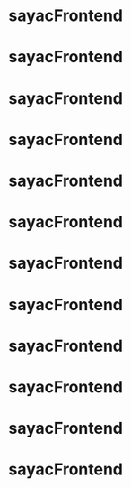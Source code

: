 # sayacFrontend
# sayacFrontend
# sayacFrontend
# sayacFrontend
# sayacFrontend
# sayacFrontend
# sayacFrontend
# sayacFrontend
# sayacFrontend
# sayacFrontend
# sayacFrontend
# sayacFrontend
